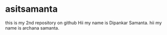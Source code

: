 # asitsamanta
this is my 2nd repository on github
Hii my name is Dipankar Samanta.
hii my name is archana samanta.
